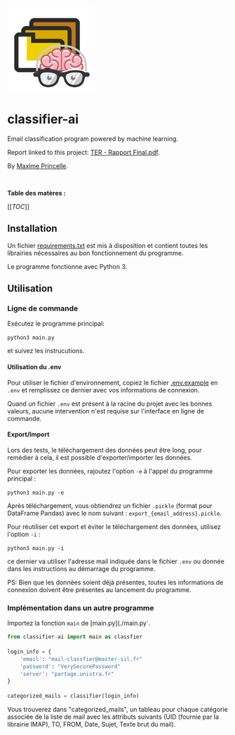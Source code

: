 <img src="./logo.png" alt="Classifier AI Logo" height="200" width="200" />

# classifier-ai

Email classification program powered by machine learning.

Report linked to this project: [TER - Rapport Final.pdf](https://s3.princelle.org/share/TER-Rapport-Final-Maxime-Princelle.pdf).

By [Maxime Princelle](https://contact.princelle.org).

<br/>

**Table des matères :**

[[_TOC_]]

## Installation

Un fichier [requirements.txt](./requirements.txt) est mis à disposition et contient toutes les librairies nécessaires au bon fonctionnement du programme.

Le programme fonctionne avec Python 3.


## Utilisation

### Ligne de commande

Exécutez le programme principal: 

`python3 main.py` 

et suivez les instrucutions.

#### Utilisation du .env

Pour utiliser le fichier d'environnement, copiez le fichier [.env.example](./.env.example) en `.env` et remplissez ce dernier avec vos informations de connexion.

Quand un fichier `.env` est présent à la racine du projet avec les bonnes valeurs, aucune intervention n'est requise sur l'interface en ligne de commande.

#### Export/Import

Lors des tests, le téléchargement des données peut être long, pour remédier à cela, il est possible d'exporter/importer les données.

Pour exporter les données, rajoutez l'option `-e` à l'appel du programme principal : 

`python3 main.py -e` 

Après téléchargement, vous obtiendrez un fichier `.pickle` (format pour DataFrame Pandas) avec le nom suivant : `export_{email_address}.pickle`.

Pour réutiliser cet export et éviter le téléchargement des données, utilisez l'option `-i` : 

`python3 main.py -i` 

ce dernier va utiliser l'adresse mail indiquée dans le fichier `.env` ou donnée dans les instructions au démarrage du programme. 

PS: Bien que les données soient déjà présentes, toutes les informations de connexion doivent être présentes au lancement du programme.

### Implémentation dans un autre programme

Importez la fonction `main` de [main.py](./main.py`. 

```python
from classifier-ai import main as classfier

login_info = {
    'email': "mail-classfier@master-sil.fr"
	'password': "VerySecurePassword"
	'server': "partage.unistra.fr"
}

categorized_mails = classifier(login_info)
```

Vous trouverez dans "categorized_mails", un tableau pour chaque catégorie associée de la liste de mail avec les attributs suivants (UID (fournie par la librairie IMAP), TO, FROM, Date, Sujet, Texte brut du mail).




